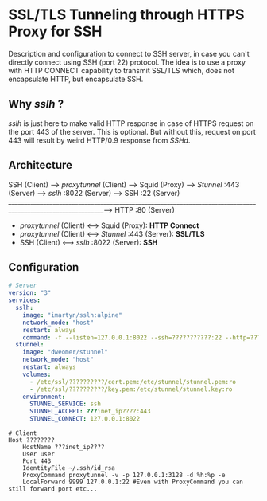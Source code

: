# SSL/TLS Tunneling through HTTPS Proxy for SSH

Description and configuration to connect to SSH server, in case you can't directly connect using SSH (port 22) protocol. The idea is to use a proxy with HTTP CONNECT capability to transmit SSL/TLS which, does not encapsulate HTTP, but encapsulate SSH.

## Why *sslh* ?

*sslh* is just here to make valid HTTP response in case of HTTPS request on the port 443 of the server. This is optional. But without this, request on port 443 will result by weird HTTP/0.9 response from *SSHd*.

## Architecture

SSH (Client) --> *proxytunnel* (Client) --> Squid (Proxy) --> *Stunnel* :443 (Server) --> *sslh* :8022 (Server) --> SSH :22 (Server)
____________________________________________________________________________________________________________--> HTTP :80 (Server)

* *proxytunnel* (Client) <--> Squid (Proxy): **HTTP Connect**
* *proxytunnel* (Client) <--> *Stunnel* :443 (Server): **SSL/TLS**
* SSH (Client) <--> *sslh* :8022 (Server): **SSH**

## Configuration

``` yaml
# Server
version: "3"
services:
  sslh:
    image: "imartyn/sslh:alpine"
    network_mode: "host"
    restart: always
    command: -f --listen=127.0.0.1:8022 --ssh=???????????:22 --http=???????????:80
  stunnel:
    image: "dweomer/stunnel"
    network_mode: "host"
    restart: always
    volumes:
      - /etc/ssl/??????????/cert.pem:/etc/stunnel/stunnel.pem:ro
      - /etc/ssl/??????????/key.pem:/etc/stunnel/stunnel.key:ro
    environment:
      STUNNEL_SERVICE: ssh
      STUNNEL_ACCEPT: ???inet_ip????:443
      STUNNEL_CONNECT: 127.0.0.1:8022
```

``` ssh-config
# Client
Host ????????
    HostName ???inet_ip????
    User user
    Port 443
    IdentityFile ~/.ssh/id_rsa
    ProxyCommand proxytunnel -v -p 127.0.0.1:3128 -d %h:%p -e
    LocalForward 9999 127.0.0.1:22 #Even with ProxyCommand you can still forward port etc...
```
